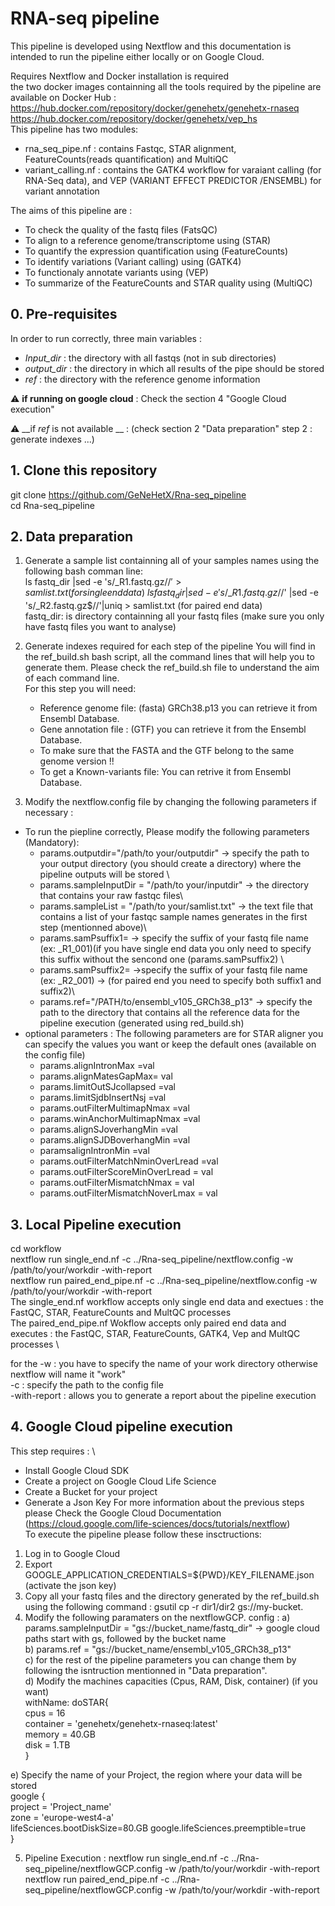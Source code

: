 # RNA-seq pipeline #

This pipeline is developed using Nextflow and this documentation is intended to run the pipeline either locally or on Google Cloud.

Requires Nextflow and Docker installation is required \
the two docker images containning all the tools required by the pipeline are available on Docker Hub : \
https://hub.docker.com/repository/docker/genehetx/genehetx-rnaseq \
https://hub.docker.com/repository/docker/genehetx/vep_hs \
This pipeline has two modules:
* rna_seq_pipe.nf : contains Fastqc, STAR alignment, FeatureCounts(reads quantification) and MultiQC
* variant_calling.nf : contains the GATK4 workflow for varaiant calling (for RNA-Seq data), and VEP (VARIANT EFFECT PREDICTOR /ENSEMBL) for variant annotation

The aims of this pipeline are :

* To check the quality of the fastq files (FatsQC)
* To align to a reference genome/transcriptome using (STAR)
* To quantify the expression quantification using (FeatureCounts)
* To identify variations (Variant calling) using (GATK4)
* To functionaly annotate variants using (VEP)
* To summarize of the FeatureCounts and STAR quality using (MultiQC)


## 0. Pre-requisites ##

In order to run correctly, three main variables :
* _Input_dir_ : the directory with all fastqs (not in sub directories)
* _output_dir_ : the directory in which all results of the pipe should be stored
* _ref_ : the directory with the reference genome information

:warning: __if running on google cloud__ : Check the section 4 "Google Cloud execution" 

:warning: __if _ref_  is not available __ : (check section 2 "Data preparation" step 2 : generate indexes ...) 



## 1. Clone this repository ##

git clone https://github.com/GeNeHetX/Rna-seq_pipeline \
cd Rna-seq_pipeline

## 2. Data preparation ##
 1. Generate a sample list containning all of your samples names using the following bash comman line: \
  ls fastq_dir |sed -e 's/\_R1.fastq.gz$//' > samlist.txt (for single end data) \
  ls fastq_dir |sed -e 's/\_R1.fastq.gz$//' |sed -e 's/\_R2.fastq.gz$//'|uniq > samlist.txt (for paired end data) \
  fastq_dir: is directory containning all your fastq files (make sure you only have fastq files you want to analyse)

 2. Generate indexes required for each step of the pipeline
You will find in the ref_build.sh bash script, all the command lines that will help you to generate them. Please check the ref_build.sh file to understand the aim of each command line. \
For this step you will need: 
     * Reference genome file: (fasta)  GRCh38.p13 you can retrieve it from Ensembl Database.
     * Gene annotation file : (GTF) you can retrieve it from the Ensembl Database.
     * To make sure that the FASTA and the GTF belong to the same genome version !!
     * To get a Known-variants file: You can retrive it from Ensembl Database. 

3. Modify the nextflow.config file by changing the following parameters if necessary :
  * To run the piepline correctly, Please modify the following parameters (Mandatory):
    * params.outputdir="/path/to your/outputdir" -> specify the path to your output directory (you should create a directory) where the pipeline outputs will be stored \
    * params.sampleInputDir = "/path/to your/inputdir"  -> the directory that contains your raw fastqc files\
    * params.sampleList = "/path/to your/samlist.txt"  -> the text file that contains a list of your fastqc sample names  generates in the first step (mentionned above)\
    * params.samPsuffix1=  -> specify the suffix of your fastq file name (ex: _R1_001)(if you have single end data you only need to specify this suffix without the sencond one (params.samPsuffix2) \
    * params.samPsuffix2= ->specify the suffix of your fastq file name (ex: _R2_001) -> (for paired end you need to specify both suffix1 and suffix2)\
    * params.ref="/PATH/to/ensembl_v105_GRCh38_p13" -> specify the path to the directory that  contains all the reference data for the pipeline execution (generated using red_build.sh)
 * optional parameters : The following parameters are for STAR aligner you can specify the values you want or keep the default ones (available on the config file)
   * params.alignIntronMax =val
   * params.alignMatesGapMax= val  
   * params.limitOutSJcollapsed =val  
   * params.limitSjdbInsertNsj =val
   * params.outFilterMultimapNmax =val
   * params.winAnchorMultimapNmax =val  
   * params.alignSJoverhangMin =val
   * params.alignSJDBoverhangMin =val  
   * paramsalignIntronMin =val
   * params.outFilterMatchNminOverLread =val
   * params.outFilterScoreMinOverLread = val
   * params.outFilterMismatchNmax = val  
   * params.outFilterMismatchNoverLmax = val  


## 3. Local Pipeline execution ##

cd workflow \
nextflow run single_end.nf -c ../Rna-seq_pipeline/nextflow.config  -w /path/to/your/workdir  -with-report \
nextflow run paired_end_pipe.nf -c ../Rna-seq_pipeline/nextflow.config  -w /path/to/your/workdir  -with-report \
The single_end.nf workflow accepts only single end data and exectues : the FastQC, STAR, FeatureCounts and MultQC processes \
The paired_end_pipe.nf Wokflow accepts only paired end data and executes : the FastQC, STAR, FeatureCounts, GATK4, Vep and MultQC processes \

for the -w : you have to specify the name of your work directory otherwise nextflow will name it "work"\
-c : specify the path to the config file\
-with-report : allows you to generate a report about the pipeline execution

## 4. Google Cloud pipeline execution ##
This step requires : \
  * Install Google Cloud SDK
  * Create a project on Google Cloud Life Science
  * Create a Bucket for your project
  * Generate a Json Key
For more information about the previous steps please Check the Google Cloud Documentation (https://cloud.google.com/life-sciences/docs/tutorials/nextflow) \
To execute the pipeline please follow these insctructions:
  1. Log in to Google Cloud
  2. Export GOOGLE_APPLICATION_CREDENTIALS=${PWD}/KEY_FILENAME.json (activate the json  key)
  3. Copy all your fastq files and the directory generated by the ref_build.sh  using the following command : gsutil cp -r dir1/dir2 gs://my-bucket.
  4. Modify the following  paramaters on the nextflowGCP. config :
   a) params.sampleInputDir = "gs://bucket_name/fastq_dir" -> google cloud paths start with gs, followed by the bucket name \
   b) params.ref = "gs://bucket_name/ensembl_v105_GRCh38_p13" \
   c) for the rest of the pipeline parameters you can change them by following the isntruction mentionned in "Data preparation". \
   d) Modify the machines capacities  (Cpus, RAM, Disk, container) (if you want) \
   withName: doSTAR{ \
        cpus = 16 \
        container = 'genehetx/genehetx-rnaseq:latest' \
        memory = 40.GB \
        disk = 1.TB \
    }

   e) Specify the name of  your Project, the region where your data will be stored \
   google { \
    project = 'Project_name' \
    zone = 'europe-west4-a' \
    lifeSciences.bootDiskSize=80.GB
    google.lifeSciences.preemptible=true \
}

 5. Pipeline Execution :
 nextflow run single_end.nf -c ../Rna-seq_pipeline/nextflowGCP.config  -w /path/to/your/workdir  -with-report\
 nextflow run paired_end_pipe.nf -c ../Rna-seq_pipeline/nextflowGCP.config  -w /path/to/your/workdir  -with-report
